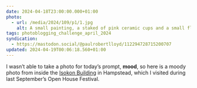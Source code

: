 ```yaml
---
date: 2024-04-18T23:00:00.000+01:00
photo:
  - url: /media/2024/109/p1/1.jpg
    alt: A small painting, a staked of pink ceramic cups and a small floral display arranged on a small table by a window, casting a dramatic shadow on the wooden walls.
tags: photoblogging_challenge_april_2024
syndication:
  - https://mastodon.social/@paulrobertlloyd/112294728715200707
updated: 2024-04-19T00:06:18.560+01:00
---
```


I wasn’t able to take a photo for today’s prompt, **mood**, so here is a moody photo from inside the [Isokon Building](https://en.wikipedia.org/wiki/Isokon_Flats) in Hampstead, which I visited during last September’s Open House Festival.
